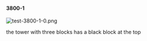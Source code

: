 #### 3800-1
![test-3800-1-0.png](https://github.com/lil-lab/nlvr/raw/master/nlvr/test/images/4/test-3800-1-0.png "test-3800-1-0.png")

the tower with three blocks has a black block at the top